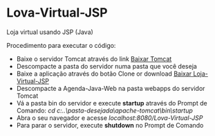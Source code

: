 # Lova-Virtual-JSP
Loja virtual usando JSP (Java)

Procedimento para executar o código:

* Baixe o servidor Tomcat através do link <a href="http://tomcat.apache.org">Baixar Tomcat</a>
* Descompacte a pasta do servidor numa pasta que você deseja
* Baixe a aplicação através do botão Clone or download <a href="https://github.com/WanndersonOliveira/Lova-Virtual-JSP">Baixar Loja-Virtual-JSP</a>
* Descompacte a Agenda-Java-Web na pasta webapps do servidor Tomcat
* Vá a pasta bin do servidor e execute <b>startup</b> através do Prompt de Comando: <i>cd c:\..\pasta-desejada\apache-tomcat\bin\startup</i>
* Abra o seu navegador e acesse <i>localhost:8080/Lova-Virtual-JSP</i>
* Para parar o servidor, execute <b>shutdown</b> no Prompt de Comando
